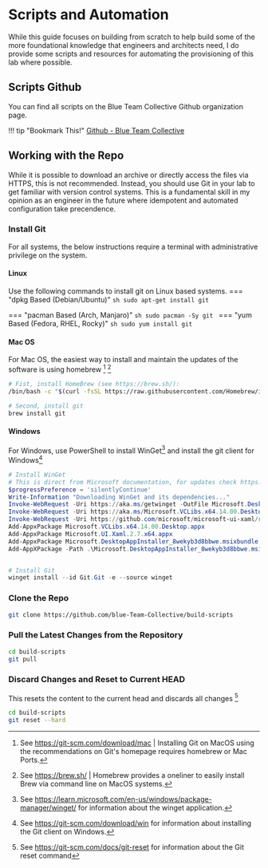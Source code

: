 # Scripts and Automation
While this guide focuses on building from scratch to help build some of the more foundational knowledge that engineers and architects need, I do provide some scripts and resources for automating the provisioning of this lab where possible.

## Scripts Github
You can find all scripts on the Blue Team Collective Github organization page.

!!! tip "Bookmark This!"
    [Github - Blue Team Collective](https://github.com/Blue-Team-Collective/)

## Working with the Repo
While it is possible to download an archive or directly access the files via HTTPS, this is not recommended. Instead, you should use Git in your lab to get familiar with version control systems. This is a fundamental skill in my opinion as an engineer in the future where idempotent and automated configuration take precendence. 

### Install Git
For all systems, the below instructions require a terminal with administrative privilege on the system.

#### Linux
Use the following commands to install git on Linux based systems.
=== "dpkg Based (Debian/Ubuntu)"
    ```sh
    sudo apt-get install git
    ```

=== "pacman Based (Arch, Manjaro)"
    ```sh
    sudo pacman -Sy git
    ```
=== "yum Based (Fedora, RHEL, Rocky)"
    ```sh
    sudo yum install git
    ```

#### Mac OS
For Mac OS, the easiest way to install and maintain the updates of the software is using homebrew  [^1] [^2]
```sh
# Fist, install HomeBrew (see https://brew.sh/):
/bin/bash -c "$(curl -fsSL https://raw.githubusercontent.com/Homebrew/install/HEAD/install.sh)"

# Second, install git
brew install git
```

#### Windows
For Windows, use PowerShell to install WinGet[^3] and install the git client for Windows[^4]
```powershell
# Install WinGet
# This is direct from Microsoft documentation, for updates check https://learn.microsoft.com/en-us/windows/package-manager/winget/#install-winget
$progressPreference = 'silentlyContinue'
Write-Information "Downloading WinGet and its dependencies..."
Invoke-WebRequest -Uri https://aka.ms/getwinget -OutFile Microsoft.DesktopAppInstaller_8wekyb3d8bbwe.msixbundle
Invoke-WebRequest -Uri https://aka.ms/Microsoft.VCLibs.x64.14.00.Desktop.appx -OutFile Microsoft.VCLibs.x64.14.00.Desktop.appx
Invoke-WebRequest -Uri https://github.com/microsoft/microsoft-ui-xaml/releases/download/v2.7.3/Microsoft.UI.Xaml.2.7.x64.appx -OutFile Microsoft.UI.Xaml.2.7.x64.appx
Add-AppxPackage Microsoft.VCLibs.x64.14.00.Desktop.appx
Add-AppxPackage Microsoft.UI.Xaml.2.7.x64.appx
Add-AppxPackage Microsoft.DesktopAppInstaller_8wekyb3d8bbwe.msixbundle
Add-AppXPackage -Path .\Microsoft.DesktopAppInstaller_8wekyb3d8bbwe.msixbundle


# Install Git
winget install --id Git.Git -e --source winget

```

### Clone the Repo
```sh
git clone https://github.com/blue-Team-Collective/build-scripts
```

### Pull the Latest Changes from the Repository 
```sh
cd build-scripts
git pull
```

### Discard Changes and Reset to Current HEAD
This resets the content to the current head and discards all changes [^5]
```sh
cd build-scripts
git reset --hard
```

[^1]: See https://git-scm.com/download/mac | Installing Git on MacOS using the recommendations on Git's homepage requires homebrew or Mac Ports.
[^2]: See https://brew.sh/ | Homebrew provides a oneliner to easily install Brew via command line on MacOS systems.
[^3]: See https://learn.microsoft.com/en-us/windows/package-manager/winget/ for information about the winget application.
[^4]: See https://git-scm.com/download/win for information about installing the Git client on Windows.
[^5]: See https://git-scm.com/docs/git-reset for information about the Git reset command